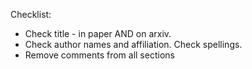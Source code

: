 Checklist:
 - Check title - in paper AND on arxiv.
 - Check author names and affiliation. Check spellings.
 - Remove comments from all sections

